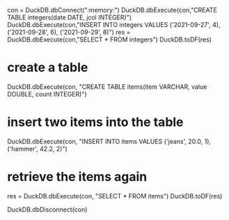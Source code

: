 con = DuckDB.dbConnect(":memory:")
DuckDB.dbExecute(con,"CREATE TABLE integers(date DATE, jcol INTEGER)")
DuckDB.dbExecute(con,"INSERT INTO integers VALUES ('2021-09-27', 4), ('2021-09-28', 6), ('2021-09-29', 8)")
res = DuckDB.dbExecute(con,"SELECT * FROM integers")
DuckDB.toDF(res)

# create a table
DuckDB.dbExecute(con, "CREATE TABLE items(item VARCHAR, value DOUBLE, count INTEGER)")
# insert two items into the table
DuckDB.dbExecute(con, "INSERT INTO items VALUES ('jeans', 20.0, 1), ('hammer', 42.2, 2)")
# retrieve the items again
res = DuckDB.dbExecute(con, "SELECT * FROM items")
DuckDB.toDF(res)

DuckDB.dbDisconnect(con)
